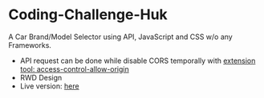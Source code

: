 # Coding-Challenge-Huk
A Car Brand/Model Selector using API, JavaScript and CSS w/o any Frameworks.

* API request can be done while disable CORS temporally with [extension tool: access-control-allow-origin](https://mybrowseraddon.com/access-control-allow-origin.html)
* RWD Design
* Live version: [here](https://lindahsu.cc/projects/huk/)

